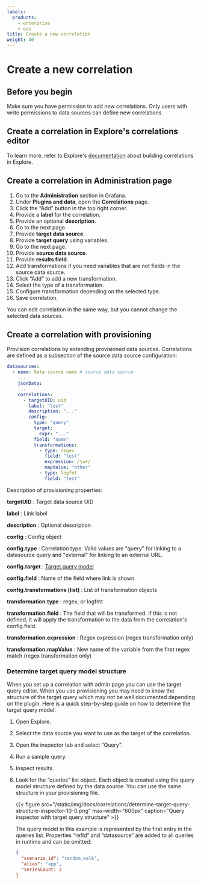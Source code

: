 ```yaml
---
labels:
  products:
    - enterprise
    - oss
title: Create a new correlation
weight: 40
---
```


# Create a new correlation

## Before you begin

Make sure you have permission to add new correlations. Only users with write permissions to data sources can define new correlations.

## Create a correlation in Explore's correlations editor

To learn more, refer to Explore's [documentation](../../../explore/correlations-editor-in-explore/) about building correlations in Explore.

## Create a correlation in Administration page

1. Go to the **Administration** section in Grafana.
1. Under **Plugins and data**, open the **Correlations** page.
1. Click the “Add” button in the top right corner.
1. Provide a **label** for the correlation.
1. Provide an optional **description**.
1. Go to the next page.
1. Provide **target data source**.
1. Provide **target query** using variables.
1. Go to the next page.
1. Provide **source data source**.
1. Provide **results field**.
1. Add transformations if you need variables that are not fields in the source data source.
1. Click “Add” to add a new transformation.
1. Select the type of a transformation.
1. Configure transformation depending on the selected type.
1. Save correlation.

You can edit correlation in the same way, but you cannot change the selected data sources.

## Create a correlation with provisioning

Provision correlations by extending provisioned data sources. Correlations are defined as a subsection of the source data source configuration:

```yaml
datasources:
  - name: Data source name # source data source
    ...
    jsonData:
    ...
    correlations:
      - targetUID: uid
        label: "test"
        description: "..."
        config:
          type: "query"
          target:
            expr: "..."
          field: "name"
          transformations:
            - type: regex
              field: "test"
              expression: /\w+/
              mapValue: "other"
            - type: logfmt
              field: "test"
```

Description of provisioning properties:

**targetUID**
: Target data source UID

**label**
: Link label

**description**
: Optional description

**config**
: Config object

**config.type**
: Correlation type. Valid values are "query" for linking to a datasource query and "external" for linking to an external URL.

**config.target**
: [Target query model](#determine-target-query-model-structure)

**config.field**
: Name of the field where link is shown

**config.transformations (list)**
: List of transformation objects

**transformation.type**
: regex, or logfmt

**transformation.field**
: The field that will be transformed. If this is not defined, it will apply the transformation to the data from the correlation's config.field.

**transformation.expression**
: Regex expression (regex transformation only)

**transformation.mapValue**
: New name of the variable from the first regex match (regex transformation only)

### Determine target query model structure

When you set up a correlation with admin page you can use the target query editor. When you use provisioning you may need to know the structure of the target query which may not be well documented depending on the plugin. Here is a quick step-by-step guide on how to determine the target query model:

1. Open Explore.
1. Select the data source you want to use as the target of the correlation.
1. Open the inspector tab and select “Query”.
1. Run a sample query.
1. Inspect results.
1. Look for the “queries” list object. Each object is created using the query model structure defined by the data source. You can use the same structure in your provisioning file.

   {{< figure src="/static/img/docs/correlations/determine-target-query-structure-inspector-10-0.png" max-width="600px" caption="Query inspector with target query structure" >}}

   The query model in this example is represented by the first entry in the queries list. Properties “refId” and “datasource” are added to all queries in runtime and can be omitted:

   ```json
   {
     "scenario_id": "random_walk",
     "alias": "app",
     "seriesCount: 2
   }
   ```
